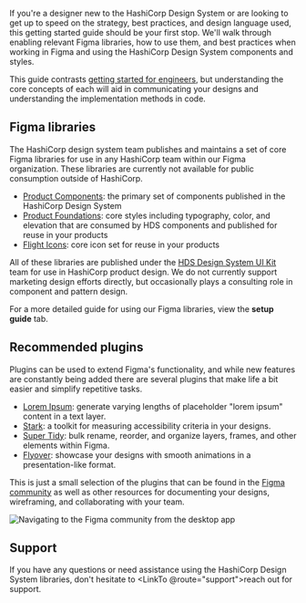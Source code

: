 If you're a designer new to the HashiCorp Design System or are looking to get up to speed on the strategy, best practices, and design language used, this getting started guide should be your first stop. We'll walk through enabling relevant Figma libraries, how to use them, and best practices when working in Figma and using the HashiCorp Design System components and styles.

This guide contrasts [getting started for engineers](/getting-started/engineers), but understanding the core concepts of each will aid in communicating your designs and understanding the implementation methods in code.

## Figma libraries

The HashiCorp design system team publishes and maintains a set of core Figma libraries for use in any HashiCorp team within our Figma organization. These libraries are currently not available for public consumption outside of HashiCorp.

- [Product Components](https://www.figma.com/file/noyY6dUMDYjmySpHcMjhkN/HDS-Product---Components?t=Ooe3pkDap3cGcgAH-1): the primary set of components published in the HashiCorp Design System
- [Product Foundations](https://www.figma.com/file/oQsMzMMnynfPWpMEt91OpH/HDS-Product---Foundations?t=4kdgl88SMIiEYhbA-1): core styles including typography, color, and elevation that are consumed by HDS components and published for reuse in your products
- [Flight Icons](https://www.figma.com/file/TLnoT5AYQfy3tZ0H68BgOr/Flight-Icons?t=nEh4FAxdjRsVInyL-1): core icon set for reuse in your products

All of these libraries are published under the [HDS Design System UI Kit](https://www.figma.com/files/team/1030156573400567478) team for use in HashiCorp product design. We do not currently support marketing design efforts directly, but occasionally plays a consulting role in component and pattern design.

For a more detailed guide for using our Figma libraries, view the **setup guide** tab.

## Recommended plugins

Plugins can be used to extend Figma's functionality, and while new features are constantly being added there are several plugins that make life a bit easier and simplify repetitive tasks.

- [Lorem Ipsum](https://www.figma.com/community/plugin/736000994034548392): generate varying lengths of placeholder "lorem ipsum" content in a text layer.
- [Stark](https://www.figma.com/community/plugin/732603254453395948): a toolkit for measuring accessibility criteria in your designs.
- [Super Tidy](https://www.figma.com/community/plugin/731260060173130163): bulk rename, reorder, and organize layers, frames, and other elements within Figma.
- [Flyover](https://www.figma.com/community/plugin/1008819354278038466): showcase your designs with smooth animations in a presentation-like format.

This is just a small selection of the plugins that can be found in the [Figma community](https://www.figma.com/community) as well as other resources for documenting your designs, wireframing, and collaborating with your team.

![Navigating to the Figma community from the desktop app](/assets/getting-started/designers/figma-community.png)

## Support

If you have any questions or need assistance using the HashiCorp Design System libraries, don't hesitate to <LinkTo @route="support">reach out for support</LinkTo>.
